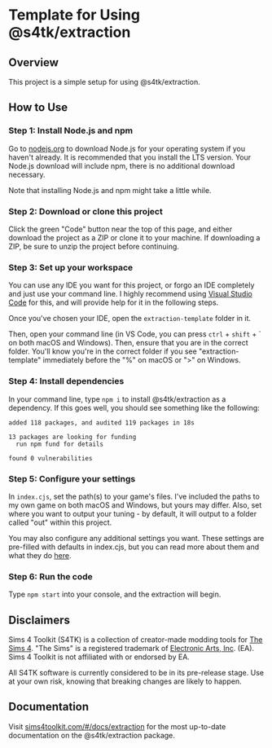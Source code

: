 # Template for Using @s4tk/extraction

## Overview

This project is a simple setup for using @s4tk/extraction.

## How to Use

### Step 1: Install Node.js and npm

Go to [nodejs.org](https://nodejs.org/en/download/) to download Node.js for your operating system if you haven't already. It is recommended that you install the LTS version. Your Node.js download will include npm, there is no additional download necessary.

Note that installing Node.js and npm might take a little while.

### Step 2: Download or clone this project

Click the green "Code" button near the top of this page, and either download the project as a ZIP or clone it to your machine. If downloading a ZIP, be sure to unzip the project before continuing.

### Step 3: Set up your workspace

You can use any IDE you want for this project, or forgo an IDE completely and just use your command line. I highly recommend using [Visual Studio Code](https://code.visualstudio.com/) for this, and will provide help for it in the following steps.

Once you've chosen your IDE, open the `extraction-template` folder in it.

Then, open your command line (in VS Code, you can press `ctrl` + `shift` + \` on both macOS and Windows). Then, ensure that you are in the correct folder. You'll know you're in the correct folder if you see "extraction-template" immediately before the "%" on macOS or ">" on Windows.

### Step 4: Install dependencies

In your command line, type `npm i` to install @s4tk/extraction as a dependency. If this goes well, you should see something like the following:

```
added 118 packages, and audited 119 packages in 18s

13 packages are looking for funding
  run npm fund for details

found 0 vulnerabilities
```

### Step 5: Configure your settings

In `index.cjs`, set the path(s) to your game's files. I've included the paths to my own game on both macOS and Windows, but yours may differ. Also, set where you want to output your tuning - by default, it will output to a folder called "out" within this project.

You may also configure any additional settings you want. These settings are pre-filled with defaults in index.cjs, but you can read more about them and what they do [here](https://sims4toolkit.com/#/docs/extraction/latest/types/ExtractionOptions).

### Step 6: Run the code

Type `npm start` into your console, and the extraction will begin.

## Disclaimers

Sims 4 Toolkit (S4TK) is a collection of creator-made modding tools for [The Sims 4](https://www.ea.com/games/the-sims). "The Sims" is a registered trademark of [Electronic Arts, Inc](https://www.ea.com/). (EA). Sims 4 Toolkit is not affiliated with or endorsed by EA.

All S4TK software is currently considered to be in its pre-release stage. Use at your own risk, knowing that breaking changes are likely to happen.

## Documentation

Visit [sims4toolkit.com/#/docs/extraction](https://sims4toolkit.com/#/docs/extraction) for the most up-to-date documentation on the @s4tk/extraction package.
